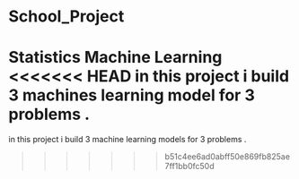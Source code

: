 # School_Project
 Statistics Machine Learning
<<<<<<< HEAD
 in this project i build 3 machines learning model for 3 problems .
=======
 in this project i build 3 machine learning models for 3 problems .
>>>>>>> b51c4ee6ad0abff50e869fb825ae7ff1bb0fc50d
